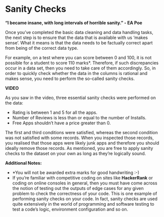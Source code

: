# Sanity Checks

**“I became insane, with long intervals of horrible sanity.” - EA Poe**

Once you’ve completed the basic data cleaning and data handling tasks, the next step is to ensure that the data that is available with us ‘makes sense’. What it means is that the data needs to be factually correct apart from being of the correct data type.

For example, on a test where you can score between 0 and 100, it is not possible for a student to score 110 marks*. Therefore, if such discrepancies occur in a data set, then you need to take care of them accordingly. So, in order to quickly check whether the data in the columns is rational and makes sense, you need to perform the so-called sanity checks.

**VIDEO**

As you saw in the video, three essential sanity checks were performed on the data:

- Rating is between 1 and 5 for all the apps.
- Number of Reviews is less than or equal to the number of Installs.
- Free Apps shouldn’t have a price greater than 0.

The first and third conditions were satisfied, whereas the second condition was not satisfied with some records. When you inspected those records, you realised that those apps were likely junk apps and therefore you should ideally remove those records. As mentioned, you are free to apply sanity checks to the dataset on your own as long as they’re logically sound. 

**Additional Notes:**

- *You will not be awarded extra marks for good handwriting :-)
- If you’re familiar with competitive coding on sites like **HackerRank** or coding on online consoles in general, then you must have come across the notion of testing out the outputs of edge cases for any given problem to check the correctness of your code. This is one example of performing sanity checks on your code. In fact, sanity checks are used quite extensively in the world of programming and software testing to test a code’s logic, environment configuration and so on.
